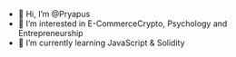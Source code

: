 - 👋 Hi, I’m @Pryapus
- 👀 I’m interested in E-CommerceCrypto, Psychology and Entrepreneurship
- 🌱 I’m currently learning JavaScript & Solidity 

